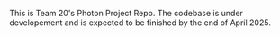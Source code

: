 This is Team 20's Photon Project Repo.
The codebase is under developement and is expected to be finished by the end of April 2025.
